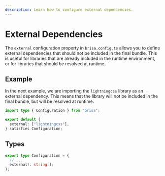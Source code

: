 ```yaml
---
description: Learn how to configure external dependencies.
---
```


# External Dependencies

The `external` configuration property in `brisa.config.ts` allows you to define external dependencies that should not be included in the final bundle. This is useful for libraries that are already included in the runtime environment, or for libraries that should be resolved at runtime.

## Example

In the next example, we are importing the `lightningcss` library as an external dependency. This means that the library will not be included in the final bundle, but will be resolved at runtime.


```ts
import type { Configuration } from "brisa";

export default {
  external: ["lightningcss"],
} satisfies Configuration;
```

## Types

```ts
export type Configuration = {
  // ...
  external?: string[];
};
```